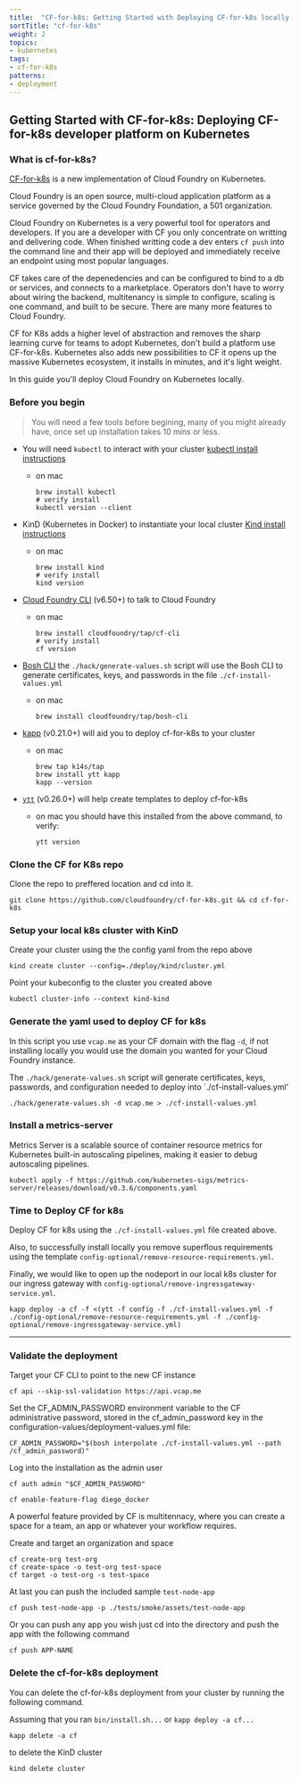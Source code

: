```yaml
---
title:  "CF-for-k8s: Getting Started with Deploying CF-for-k8s locally on Kubernetes"
sortTitle: "cf-for-k8s"
weight: 2
topics:
- kubernetes
tags:
- cf-for-k8s
patterns:
- deployment
---
```


## Getting Started with CF-for-k8s: Deploying CF-for-k8s developer platform on Kubernetes

### What is cf-for-k8s?

[CF-for-k8s](https://github.com/cloudfoundry/cf-for-k8s.git) is a new implementation of Cloud Foundry on Kubernetes. 

Cloud Foundry is an open source, multi-cloud application platform as a service governed by the Cloud Foundry Foundation, a 501 organization.

Cloud Foundry on Kubernetes is a very powerful tool for operators and developers. If you are a developer with CF you only concentrate on writting and delivering code. When finished writting code a dev enters `cf push` into the command line and their app will be deployed and immediately receive an endpoint using most popular languages. 

CF takes care of the depenedencies and can be configured to bind to a db or services, and connects to a marketplace. Operators don't have to worry about wiring the backend, multitenancy is simple to configure, scaling is one command, and built to be secure. There are many more features to Cloud Foundry. 

CF for K8s adds a higher level of abstraction and removes the sharp learning curve for teams to adopt Kubernetes,  don't build a platform use CF-for-k8s. Kubernetes also adds new possibilities to CF it opens up the massive Kubernetes ecosystem, it installs in minutes, and it's light weight.      

In this guide you'll deploy Cloud Foundry on Kubernetes locally.

### Before you begin

> You will need a few tools before begining, many of you might already have, once set up installation takes 10 mins or less.
- You will need `kubectl` to interact with your cluster [kubectl install instructions](https://kubernetes.io/docs/tasks/tools/install-kubectl/)
    * on mac 
        ```
        brew install kubectl
        # verify install 
        kubectl version --client
        ```
- KinD (Kubernetes in Docker) to instantiate your local cluster [Kind install instructions](https://kind.sigs.k8s.io/docs/user/quick-start/) 
    * on mac 
        ```
        brew install kind
        # verify install 
        kind version
        ```

- [Cloud Foundry CLI](https://docs.cloudfoundry.org/cf-cli/install-go-cli.html) (v6.50+) to talk to Cloud Foundry
    * on mac 
        ```
        brew install cloudfoundry/tap/cf-cli
        # verify install 
        cf version
        ```
- [Bosh CLI](https://bosh.io/docs/cli-v2-install/) the `./hack/generate-values.sh` script will use the Bosh CLI to generate certificates, keys, and passwords in the file `./cf-install-values.yml`
    * on mac
        ```
        brew install cloudfoundry/tap/bosh-cli
        ```

- [kapp](https://k14s.io/#install) (v0.21.0+) will aid you to deploy cf-for-k8s to your cluster
    * on mac 
        ```
        brew tap k14s/tap
        brew install ytt kapp
        kapp --version
        ```

- [`ytt`](https://k14s.io/#install) (v0.26.0+) will help create templates to deploy cf-for-k8s
    * on mac you should have this installed from the above command, to verify:
        ```
        ytt version
        ```
### Clone the CF for K8s repo

Clone the repo to preffered location and cd into it.
```
git clone https://github.com/cloudfoundry/cf-for-k8s.git && cd cf-for-k8s
```        

### Setup your local k8s cluster with KinD  

Create your cluster using the the config yaml from the repo above
```
kind create cluster --config=./deploy/kind/cluster.yml
```
Point your kubeconfig to the cluster you created above
```
kubectl cluster-info --context kind-kind
```

### Generate the yaml used to deploy CF for k8s

In this script you use `vcap.me` as your CF domain with the flag `-d`, if not installing locally you would use the domain you wanted for your Cloud Foundry instance.

The `./hack/generate-values.sh` script will generate certificates, keys, passwords, and configuration needed to deploy into `./cf-install-values.yml'
```
./hack/generate-values.sh -d vcap.me > ./cf-install-values.yml
```

### Install a metrics-server
Metrics Server is a scalable source of container resource metrics for Kubernetes built-in autoscaling pipelines, making it easier to debug autoscaling pipelines.
```
kubectl apply -f https://github.com/kubernetes-sigs/metrics-server/releases/download/v0.3.6/components.yaml
```

### Time to Deploy CF for k8s 

Deploy CF for k8s using the `./cf-install-values.yml` file created above. 

Also, to successfully install locally you remove superflous requirements using the template `config-optional/remove-resource-requirements.yml`.

Finally, we would like to open up the nodeport in our local k8s cluster for our ingress gateway with `config-optional/remove-ingressgateway-service.yml`.
```
kapp deploy -a cf -f <(ytt -f config -f ./cf-install-values.yml -f ./config-optional/remove-resource-requirements.yml -f ./config-optional/remove-ingressgateway-service.yml)
```

---

### Validate the deployment


Target your CF CLI to point to the new CF instance
```
cf api --skip-ssl-validation https://api.vcap.me
```

Set the CF_ADMIN_PASSWORD environment variable to the CF administrative password, stored in the cf_admin_password key in the configuration-values/deployment-values.yml file:
```
CF_ADMIN_PASSWORD="$(bosh interpolate ./cf-install-values.yml --path /cf_admin_password)"
```

Log into the installation as the admin user
```
cf auth admin "$CF_ADMIN_PASSWORD"
```

```
cf enable-feature-flag diego_docker
```

A powerful feature provided by CF is multitennacy, where you can create a space for a team, an app or whatever your workflow requires. 

Create and target an organization and space
```
cf create-org test-org
cf create-space -o test-org test-space
cf target -o test-org -s test-space
```

At last you can push the included sample `test-node-app`
```
cf push test-node-app -p ./tests/smoke/assets/test-node-app
```
Or you can push any app you wish just cd into the directory and push the app with the following command
```
cf push APP-NAME
```



### Delete the cf-for-k8s deployment
You can delete the cf-for-k8s deployment from your cluster by running the following command.

Assuming that you ran `bin/install.sh...` or `kapp deploy -a cf...`
```
kapp delete -a cf
```

to delete the KinD cluster
```
kind delete cluster
```
